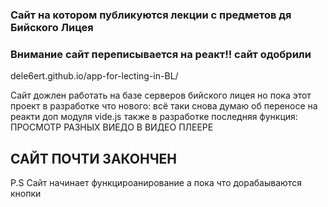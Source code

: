 ### **Сайт на котором публикуются лекции с предметов дя Бийского Лицея**

### **Внимание сайт переписывается на реакт!! сайт одобрили**

dele6ert.github.io/app-for-lecting-in-BL/

Сайт дожлен работать на базе серверов бийского лицея но пока этот проект в разработке что нового: всё таки снова думаю об переносе на реакти доп модуля vide.js также в разработке последняя функция: ПРОСМОТР РАЗНЫХ ВИЕДО В ВИДЕО ПЛЕЕРЕ

<h2>САЙТ ПОЧТИ ЗАКОНЧЕН</h2>

P.S Сайт начинает функцироанирование а пока что дорабаываются кнопки


